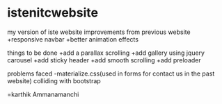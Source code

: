 # istenitcwebsite
my version of iste website
improvements from previous website
+responsive navbar
+better animation effects

things to be done
+add a parallax scrolling
+add gallery using jquery carousel
+add sticky header
+add smooth scrolling
+add preloader

problems faced
-materialize.css(used in forms for contact us in the past website) colliding with bootstrap

=karthik Ammanamanchi
